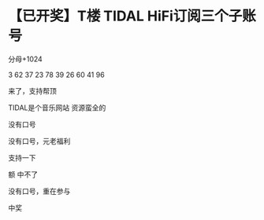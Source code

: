# 【已开奖】T楼 TIDAL HiFi订阅三个子账号


分母+1024

3 62 37 23 78 39 26 60 41 96

来了，支持帮顶

TIDAL是个音乐网站 资源蛮全的<br />


没有口号<img id="aimg_lL8Bb" onclick="zoom(this, this.src, 0, 0, 0)" class="zoom" src="https://cdn.jsdelivr.net/gh/hishis/forum-master/public/images/patch.gif" onmouseover="img_onmouseoverfunc(this)" onload="thumbImg(this)" border="0" alt="" />

没有口号，元老福利&nbsp; &nbsp; 

支持一下

额 中不了

没有口号，重在参与<img src="static/image/smiley/default/lol.gif" smilieid="12" border="0" alt="" />

中奖
